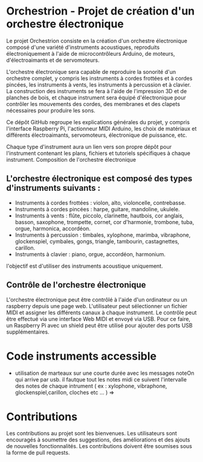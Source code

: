 # Orchestrion - Projet de création d'un orchestre électronique

Le projet Orchestrion consiste en la création d'un orchestre électronique composé d'une variété d'instruments acoustiques, reproduits électroniquement à l'aide de microcontrôleurs Arduino, de moteurs, d'électroaimants et de servomoteurs.

L'orchestre électronique sera capable de reproduire la sonorité d'un orchestre complet, y compris les instruments à cordes frottées et à cordes pincées, les instruments à vents, les instruments à percussion et à clavier. La construction des instruments se fera à l'aide de l'impression 3D et de planches de bois, et chaque instrument sera équipé d'électronique pour contrôler les mouvements des cordes, des membranes et des clapets nécessaires pour produire les sons.

Ce dépôt GitHub regroupe les explications générales du projet, y compris l'interface Raspberry Pi, l'actionneur MIDI Arduino, les choix de matériaux et différents électroaimants, servomoteurs, électronique de puissance, etc.

Chaque type d'instrument aura un lien vers son propre dépôt pour l'instrument contenant les plans, fichiers et tutoriels spécifiques à chaque instrument.
Composition de l'orchestre électronique

## L'orchestre électronique est composé des types d'instruments suivants :

   - Instruments à cordes frottées : violon, alto, violoncelle, contrebasse.
   - Instruments à cordes pincées : harpe, guitare, mandoline, ukulele.
   - Instruments à vents : flûte, piccolo, clarinette, hautbois, cor anglais, basson, saxophone, trompette, cornet, cor d'harmonie, trombone, tuba, orgue, harmonica, accordéon.
  -  Instruments à percussion : timbales, xylophone, marimba, vibraphone, glockenspiel, cymbales, gongs, triangle, tambourin, castagnettes, carillon.
  -  Instruments à clavier : piano, orgue, accordéon, harmonium.

l'objectif est d'utiliser des instruments acoustique uniquement.

## Contrôle de l'orchestre électronique

L'orchestre électronique peut être contrôlé à l'aide d'un ordinateur ou un raspberry depuis une page web.
L'utilisateur peut sélectionner un fichier MIDI et assigner les différents canaux à chaque instrument. 
Le contrôle peut être effectué via une interface Web MIDI et envoyé via USB. Pour ce faire, un Raspberry Pi avec un shield peut être utilisé pour ajouter des ports USB supplémentaires.

# Code instruments accessible

 - utilisation de marteaux sur une courte durée avec les messages noteOn qui arrive par usb. il fautque tout les notes midi ce suivent l'intervalle des notes de chaque intrument ( ex : xylophone, vibraphone, glockenspiel,carillon, cloches etc ... ) => 


# Contributions

Les contributions au projet sont les bienvenues. Les utilisateurs sont encouragés à soumettre des suggestions, des améliorations et des ajouts de nouvelles fonctionnalités. Les contributions doivent être soumises sous la forme de pull requests.

